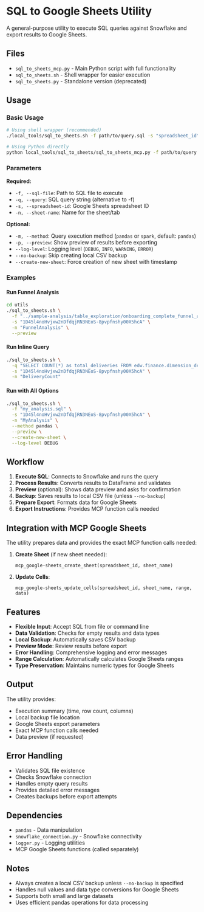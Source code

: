 # SQL to Google Sheets Utility

A general-purpose utility to execute SQL queries against Snowflake and export results to Google Sheets.

## Files

- `sql_to_sheets_mcp.py` - Main Python script with full functionality
- `sql_to_sheets.sh` - Shell wrapper for easier execution
- `sql_to_sheets.py` - Standalone version (deprecated)

## Usage

### Basic Usage

```bash
# Using shell wrapper (recommended)
./local_tools/sql_to_sheets.sh -f path/to/query.sql -s "spreadsheet_id" -n "sheet_name"

# Using Python directly
python local_tools/sql_to_sheets/sql_to_sheets_mcp.py -f path/to/query.sql -s "spreadsheet_id" -n "sheet_name"
```

### Parameters

**Required:**
- `-f, --sql-file`: Path to SQL file to execute
- `-q, --query`: SQL query string (alternative to -f)
- `-s, --spreadsheet-id`: Google Sheets spreadsheet ID
- `-n, --sheet-name`: Name for the sheet/tab

**Optional:**
- `-m, --method`: Query execution method (`pandas` or `spark`, default: `pandas`)
- `-p, --preview`: Show preview of results before exporting
- `--log-level`: Logging level (`DEBUG`, `INFO`, `WARNING`, `ERROR`)
- `--no-backup`: Skip creating local CSV backup
- `--create-new-sheet`: Force creation of new sheet with timestamp

### Examples

#### Run Funnel Analysis
```bash
cd utils
./sql_to_sheets.sh \
  -f "../sample-analysis/table_exploration/onboarding_complete_funnel_analysis_consumer.sql" \
  -s "1D45l4noHvjxw2nDfdqjRN3NEoS-8pvpfnshy00X5hcA" \
  -n "FunnelAnalysis" \
  --preview
```

#### Run Inline Query
```bash
./sql_to_sheets.sh \
  -q "SELECT COUNT(*) as total_deliveries FROM edw.finance.dimension_deliveries WHERE delivery_date >= '2025-01-01'" \
  -s "1D45l4noHvjxw2nDfdqjRN3NEoS-8pvpfnshy00X5hcA" \
  -n "DeliveryCount"
```

#### Run with All Options
```bash
./sql_to_sheets.sh \
  -f "my_analysis.sql" \
  -s "1D45l4noHvjxw2nDfdqjRN3NEoS-8pvpfnshy00X5hcA" \
  -n "MyAnalysis" \
  --method pandas \
  --preview \
  --create-new-sheet \
  --log-level DEBUG
```

## Workflow

1. **Execute SQL**: Connects to Snowflake and runs the query
2. **Process Results**: Converts results to DataFrame and validates
3. **Preview** (optional): Shows data preview and asks for confirmation
4. **Backup**: Saves results to local CSV file (unless `--no-backup`)
5. **Prepare Export**: Formats data for Google Sheets
6. **Export Instructions**: Provides MCP function calls needed

## Integration with MCP Google Sheets

The utility prepares data and provides the exact MCP function calls needed:

1. **Create Sheet** (if new sheet needed):
   ```
   mcp_google-sheets_create_sheet(spreadsheet_id, sheet_name)
   ```

2. **Update Cells**:
   ```
   mcp_google-sheets_update_cells(spreadsheet_id, sheet_name, range, data)
   ```

## Features

- **Flexible Input**: Accept SQL from file or command line
- **Data Validation**: Checks for empty results and data types
- **Local Backup**: Automatically saves CSV backup
- **Preview Mode**: Review results before export
- **Error Handling**: Comprehensive logging and error messages
- **Range Calculation**: Automatically calculates Google Sheets ranges
- **Type Preservation**: Maintains numeric types for Google Sheets

## Output

The utility provides:
- Execution summary (time, row count, columns)
- Local backup file location
- Google Sheets export parameters
- Exact MCP function calls needed
- Data preview (if requested)

## Error Handling

- Validates SQL file existence
- Checks Snowflake connection
- Handles empty query results
- Provides detailed error messages
- Creates backups before export attempts

## Dependencies

- `pandas` - Data manipulation
- `snowflake_connection.py` - Snowflake connectivity
- `logger.py` - Logging utilities
- MCP Google Sheets functions (called separately)

## Notes

- Always creates a local CSV backup unless `--no-backup` is specified
- Handles null values and data type conversions for Google Sheets
- Supports both small and large datasets
- Uses efficient pandas operations for data processing